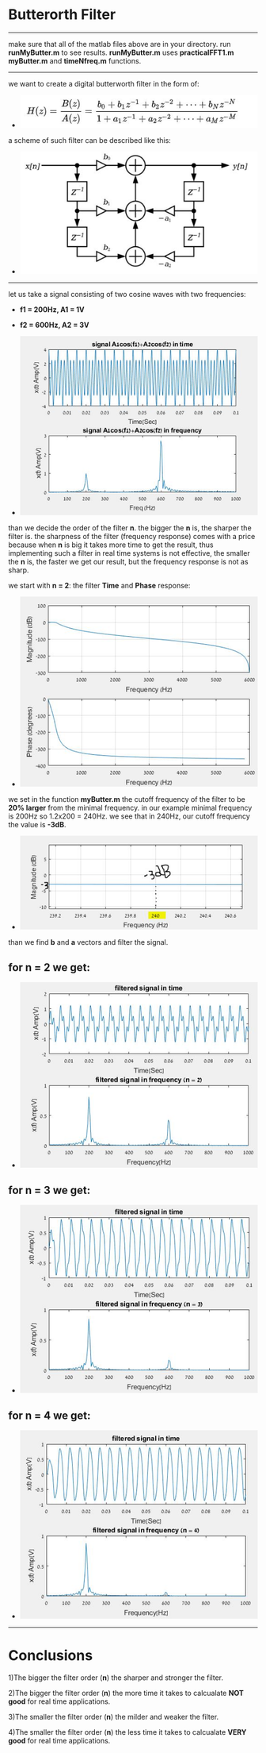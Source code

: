 # Butterorth Filter #
----
make sure that all of the matlab files above are in your directory.
run **runMyButter.m** to see results. **runMyButter.m** uses **practicalFFT1.m myButter.m** and **timeNfreq.m** functions.

----

we want to create a digital butterworth filter in the form of:
* ![picture alt](https://github.com/amitsason/Digital-Signal-Processing-DSP-/blob/master/Butterworth%20Filter/images/formula1.JPG)

a scheme of such filter can be described like this:

* ![picture alt](https://github.com/amitsason/Digital-Signal-Processing-DSP-/blob/master/Butterworth%20Filter/images/formula2.JPG)
----

let us take a signal consisting of two cosine waves with two frequencies:
* **f1 = 200Hz,  A1 = 1V**
* **f2 = 600Hz,  A2 = 3V**

* ![picture alt](https://github.com/amitsason/Digital-Signal-Processing-DSP-/blob/master/Butterworth%20Filter/images/signalInTnF.JPG)

than we decide the order of the filter **n**. the bigger the **n** is, the sharper the filter is.
the sharpness of the filter (frequency response) comes with a price because when **n** is big it takes more time to get the result, thus implementing such a filter in real time systems is not effective, the smaller the **n** is, the faster we get our result, but the frequency response is not as sharp.

we start with **n = 2**:
 the filter **Time** and **Phase** response:
 * ![picture alt](https://github.com/amitsason/Digital-Signal-Processing-DSP-/blob/master/Butterworth%20Filter/images/filterTimeNPhase.JPG)
 
 we set in the function **myButter.m** the cutoff frequency of the filter to be **20% larger** from the minimal frequency.
 in our example minimal frequency is 200Hz so 1.2x200 = 240Hz. we see that in 240Hz, our cutoff frequency the value is **-3dB**.
 * ![picture alt](https://github.com/amitsason/Digital-Signal-Processing-DSP-/blob/master/Butterworth%20Filter/images/-3dB.JPG)
 
 than we find **b** and **a** vectors and filter the signal.
 ## for **n = 2** we get: ##
 
 * ![picture alt](https://github.com/amitsason/Digital-Signal-Processing-DSP-/blob/master/Butterworth%20Filter/images/filteredn2.JPG)
 
  ## for **n = 3** we get: ##
  
  * ![picture alt](https://github.com/amitsason/Digital-Signal-Processing-DSP-/blob/master/Butterworth%20Filter/images/filteredn3.JPG)
  
  ## for **n = 4** we get: ##
  
  * ![picture alt](https://github.com/amitsason/Digital-Signal-Processing-DSP-/blob/master/Butterworth%20Filter/images/filteredn4.JPG)
 ----
 # Conclusions #
 1)The bigger the filter order (**n**) the sharper and stronger the filter.
 
 2)The bigger the filter order (**n**) the more time it takes to calcualate **NOT good** for real time applications.
 
 3)The smaller the filter order (**n**) the milder and weaker the filter.
 
 4)The smaller the filter order (**n**) the less time it takes to calcualate **VERY good** for real time applications.



